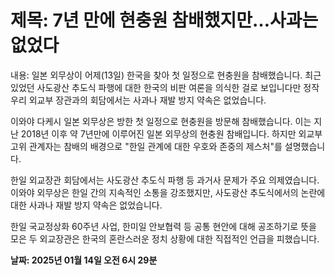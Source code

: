 # **제목: 7년 만에 현충원 참배했지만…사과는 없었다**

  내용: 일본 외무상이 어제(13일) 한국을 찾아 첫 일정으로 현충원을 참배했습니다. 최근 있었던 사도광산 추도식 파행에 대한 한국의 비판 여론을 의식한 걸로 보입니다만 정작 우리 외교부 장관과의 회담에서는 사과나 재발 방지 약속은 없었습니다.

이와야 다케시 일본 외무상은 방한 첫 일정으로 현충원을 방문해 참배했습니다. 이는 지난 2018년 이후 약 7년만에 이루어진 일본 외무상의 현충원 참배입니다. 하지만 외교부 고위 관계자는 참배의 배경으로 "한일 관계에 대한 우호와 존중의 제스처"를 설명했습니다.

한일 외교장관 회담에서는 사도광산 추도식 파행 등 과거사 문제가 주요 의제였습니다. 이와야 외무상은 한일 간의 지속적인 소통을 강조했지만, 사도광산 추도식에서의 논란에 대한 사과나 재발 방지 약속은 없었습니다.

한일 국교정상화 60주년 사업, 한미일 안보협력 등 공통 현안에 대해 공조하기로 뜻을 모은 두 외교장관은 한국의 혼란스러운 정치 상황에 대한 직접적인 언급을 피했습니다.

  **날짜: 2025년 01월 14일 오전 6시 29분**